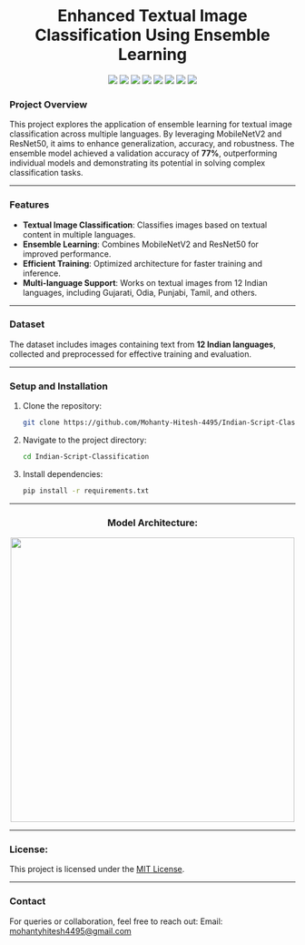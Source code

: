<div align="center">
   <h1>Enhanced Textual Image Classification Using Ensemble Learning</h1>

   <img src="https://img.shields.io/badge/Python-3776AB?style=for-the-badge&logo=python&logoColor=white" /> 
   <img src="https://img.shields.io/badge/TensorFlow-FF6F00?style=for-the-badge&logo=TensorFlow&logoColor=white" />
   <img src="https://img.shields.io/badge/Keras-%23D00000.svg?style=for-the-badge&logo=Keras&logoColor=white" />
   <img src="https://img.shields.io/badge/SciPy-654FF0?style=for-the-badge&logo=SciPy&logoColor=white" />
   <img src="https://img.shields.io/badge/scikit_learn-F7931E?style=for-the-badge&logo=scikit-learn&logoColor=white" />
   <img src="https://img.shields.io/badge/Pandas-2C2D72?style=for-the-badge&logo=pandas&logoColor=white" />
   <img src="https://img.shields.io/badge/Matplotlib-%23ffffff.svg?style=for-the-badge&logo=Matplotlib&logoColor=black" />
   <img src="https://img.shields.io/badge/Numpy-777BB4?style=for-the-badge&logo=numpy&logoColor=white" />
</div>

### **Project Overview**
This project explores the application of ensemble learning for textual image classification across multiple languages. By leveraging MobileNetV2 and ResNet50, it aims to enhance generalization, accuracy, and robustness. The ensemble model achieved a validation accuracy of **77%**, outperforming individual models and demonstrating its potential in solving complex classification tasks.

---

### **Features**
- **Textual Image Classification**: Classifies images based on textual content in multiple languages.
- **Ensemble Learning**: Combines MobileNetV2 and ResNet50 for improved performance.
- **Efficient Training**: Optimized architecture for faster training and inference.
- **Multi-language Support**: Works on textual images from 12 Indian languages, including Gujarati, Odia, Punjabi, Tamil, and others.

---

###  **Dataset**
The dataset includes images containing text from **12 Indian languages**, collected and preprocessed for effective training and evaluation.

---

### **Setup and Installation**
1. Clone the repository:
   ```bash
   git clone https://github.com/Mohanty-Hitesh-4495/Indian-Script-Classification.git
2. Navigate to the project directory:
   ```bash
   cd Indian-Script-Classification
3. Install dependencies:
   ```bash
   pip install -r requirements.txt

---

<div align="center">
<h3>Model Architecture:</h3>
<img src="./Images/Proposed%20Model%20Architecture.png" width="500">
</div>

---

### **License:**
This project is licensed under the [MIT License](./LICENSE).

---

### **Contact**
For queries or collaboration, feel free to reach out:
Email: [mohantyhitesh4495@gmail.com](mailto:mohantyhitesh4495@gmail.com)

